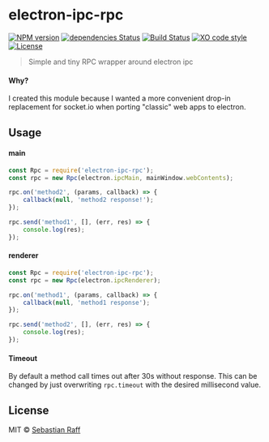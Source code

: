 # electron-ipc-rpc

[![NPM version](https://badge.fury.io/js/electron-ipc-rpc.svg)](http://badge.fury.io/js/electron-ipc-rpc)
[![dependencies Status](https://david-dm.org/hobbyquaker/electron-ipc-rpc/status.svg)](https://david-dm.org/hobbyquaker/electron-ipc-rpc)
[![Build Status](https://travis-ci.org/hobbyquaker/electron-ipc-rpc.svg?branch=master)](https://travis-ci.org/hobbyquaker/electron-ipc-rpc)
[![XO code style](https://img.shields.io/badge/code_style-XO-5ed9c7.svg)](https://github.com/sindresorhus/xo)
[![License][mit-badge]][mit-url]

> Simple and tiny RPC wrapper around electron ipc

#### Why?

I created this module because I wanted a more convenient drop-in replacement for socket.io when porting "classic" web 
apps to electron.


## Usage

#### main

```javascript
const Rpc = require('electron-ipc-rpc');
const rpc = new Rpc(electron.ipcMain, mainWindow.webContents);

rpc.on('method2', (params, callback) => {
    callback(null, 'method2 response!');
});

rpc.send('method1', [], (err, res) => {
    console.log(res); 
});
```

#### renderer

```javascript
const Rpc = require('electron-ipc-rpc');
const rpc = new Rpc(electron.ipcRenderer);

rpc.on('method1', (params, callback) => {
    callback(null, 'method1 response');
});

rpc.send('method2', [], (err, res) => {
    console.log(res); 
});
```

#### Timeout

By default a method call times out after 30s without response. This can be changed by just overwriting `rpc.timeout` 
with the desired millisecond value.

## License

MIT © [Sebastian Raff](https://github.com/hobbyquaker)

[mit-badge]: https://img.shields.io/badge/License-MIT-blue.svg?style=flat
[mit-url]: LICENSE
